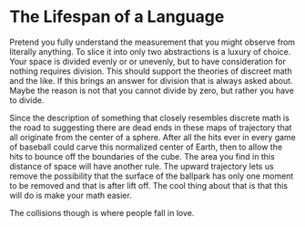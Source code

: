 # The Lifespan of a Language

Pretend you fully understand the measurement that you might observe from literally anything. To slice it into only two abstractions is a luxury of choice. Your space is divided evenly or or unevenly, but to have consideration for nothing requires division. This should support the theories of discreet math and the like. If this brings an answer for division that is always asked about. Maybe the reason is not that you cannot divide by zero, but rather you have to divide.

Since the description of something that closely resembles discrete math is the road to suggesting there are dead ends in these maps of trajectory that all originate from the center of a sphere. After all the hits ever in every game of baseball could carve this normalized center of Earth, then to allow the hits to bounce off the boundaries of the cube. The area you find in this distance of space will have another rule. The upward trajectory lets us remove the possibility that the surface of the ballpark has only one moment to be removed and that is after lift off. The cool thing about that is that this will do is make your math easier.

The collisions though is where people fall in love.
